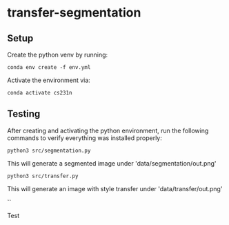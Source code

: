 # transfer-segmentation

## Setup

Create the python venv by running:

`conda env create -f env.yml`

Activate the environment via:

`conda activate cs231n`

## Testing

After creating and activating the python environment, run the following commands to verify everything was installed properly:

`python3 src/segmentation.py`

This will generate a segmented image under 'data/segmentation/out.png'

`python3 src/transfer.py`

This will generate an image with style transfer under 'data/transfer/out.png'

``

Test
